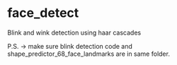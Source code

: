 # face_detect
Blink and wink detection using haar cascades

P.S. -> make sure blink detection code and shape_predictor_68_face_landmarks are in same folder.
